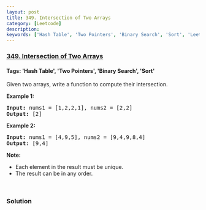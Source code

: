 ```yaml
---
layout: post
title: 349. Intersection of Two Arrays
category: [Leetcode]
description: 
keywords: ['Hash Table', 'Two Pointers', 'Binary Search', 'Sort', 'Leetcode', 'Easy']
---
```

### [349. Intersection of Two Arrays](https://leetcode.com/problems/intersection-of-two-arrays)

#### Tags: 'Hash Table', 'Two Pointers', 'Binary Search', 'Sort'

<div class="content__u3I1 question-content__JfgR"><div><p>Given two arrays, write a function to compute their intersection.</p>
<p><strong>Example 1:</strong></p>
<pre><strong>Input: </strong>nums1 = <span id="example-input-1-1">[1,2,2,1]</span>, nums2 = <span id="example-input-1-2">[2,2]</span>
<strong>Output: </strong><span id="example-output-1">[2]</span>
</pre>
<div>
<p><strong>Example 2:</strong></p>
<pre><strong>Input: </strong>nums1 = <span id="example-input-2-1">[4,9,5]</span>, nums2 = <span id="example-input-2-2">[9,4,9,8,4]</span>
<strong>Output: </strong><span id="example-output-2">[9,4]</span></pre>
</div>
<p><b>Note:</b></p>
<ul>
<li>Each element in the result must be unique.</li>
<li>The result can be in any order.</li>
</ul>
<p> </p>
</div></div>

### Solution
